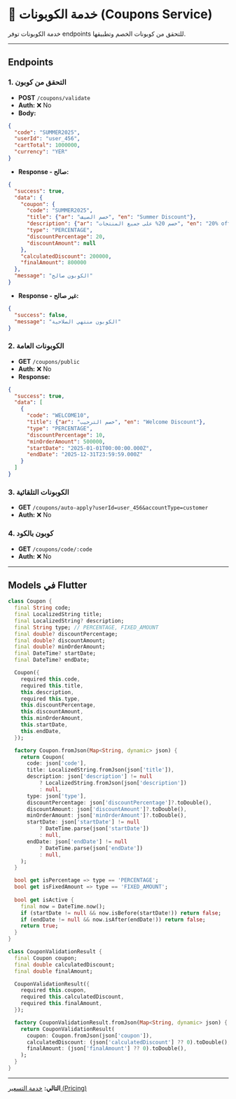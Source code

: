 # 🎫 خدمة الكوبونات (Coupons Service)

خدمة الكوبونات توفر endpoints للتحقق من كوبونات الخصم وتطبيقها.

---

## Endpoints

### 1. التحقق من كوبون
- **POST** `/coupons/validate`
- **Auth:** ❌ No
- **Body:**
```json
{
  "code": "SUMMER2025",
  "userId": "user_456",
  "cartTotal": 1000000,
  "currency": "YER"
}
```

- **Response - صالح:**
```json
{
  "success": true,
  "data": {
    "coupon": {
      "code": "SUMMER2025",
      "title": {"ar": "خصم الصيف", "en": "Summer Discount"},
      "description": {"ar": "خصم 20% على جميع المنتجات", "en": "20% off all products"},
      "type": "PERCENTAGE",
      "discountPercentage": 20,
      "discountAmount": null
    },
    "calculatedDiscount": 200000,
    "finalAmount": 800000
  },
  "message": "الكوبون صالح"
}
```

- **Response - غير صالح:**
```json
{
  "success": false,
  "message": "الكوبون منتهي الصلاحية"
}
```

### 2. الكوبونات العامة
- **GET** `/coupons/public`
- **Auth:** ❌ No
- **Response:**
```json
{
  "success": true,
  "data": [
    {
      "code": "WELCOME10",
      "title": {"ar": "خصم الترحيب", "en": "Welcome Discount"},
      "type": "PERCENTAGE",
      "discountPercentage": 10,
      "minOrderAmount": 500000,
      "startDate": "2025-01-01T00:00:00.000Z",
      "endDate": "2025-12-31T23:59:59.000Z"
    }
  ]
}
```

### 3. الكوبونات التلقائية
- **GET** `/coupons/auto-apply?userId=user_456&accountType=customer`
- **Auth:** ❌ No

### 4. كوبون بالكود
- **GET** `/coupons/code/:code`
- **Auth:** ❌ No

---

## Models في Flutter

```dart
class Coupon {
  final String code;
  final LocalizedString title;
  final LocalizedString? description;
  final String type; // PERCENTAGE, FIXED_AMOUNT
  final double? discountPercentage;
  final double? discountAmount;
  final double? minOrderAmount;
  final DateTime? startDate;
  final DateTime? endDate;

  Coupon({
    required this.code,
    required this.title,
    this.description,
    required this.type,
    this.discountPercentage,
    this.discountAmount,
    this.minOrderAmount,
    this.startDate,
    this.endDate,
  });

  factory Coupon.fromJson(Map<String, dynamic> json) {
    return Coupon(
      code: json['code'],
      title: LocalizedString.fromJson(json['title']),
      description: json['description'] != null
          ? LocalizedString.fromJson(json['description'])
          : null,
      type: json['type'],
      discountPercentage: json['discountPercentage']?.toDouble(),
      discountAmount: json['discountAmount']?.toDouble(),
      minOrderAmount: json['minOrderAmount']?.toDouble(),
      startDate: json['startDate'] != null
          ? DateTime.parse(json['startDate'])
          : null,
      endDate: json['endDate'] != null
          ? DateTime.parse(json['endDate'])
          : null,
    );
  }

  bool get isPercentage => type == 'PERCENTAGE';
  bool get isFixedAmount => type == 'FIXED_AMOUNT';
  
  bool get isActive {
    final now = DateTime.now();
    if (startDate != null && now.isBefore(startDate!)) return false;
    if (endDate != null && now.isAfter(endDate!)) return false;
    return true;
  }
}

class CouponValidationResult {
  final Coupon coupon;
  final double calculatedDiscount;
  final double finalAmount;

  CouponValidationResult({
    required this.coupon,
    required this.calculatedDiscount,
    required this.finalAmount,
  });

  factory CouponValidationResult.fromJson(Map<String, dynamic> json) {
    return CouponValidationResult(
      coupon: Coupon.fromJson(json['coupon']),
      calculatedDiscount: (json['calculatedDiscount'] ?? 0).toDouble(),
      finalAmount: (json['finalAmount'] ?? 0).toDouble(),
    );
  }
}
```

---

**التالي:** [خدمة التسعير (Pricing)](./13-pricing-service.md)

